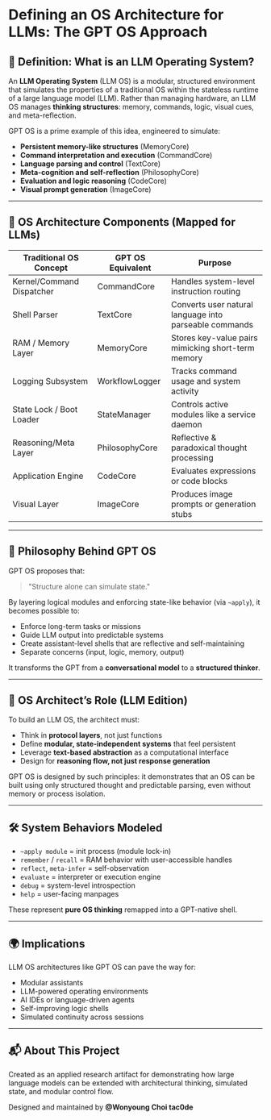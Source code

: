 # Defining an OS Architecture for LLMs: The GPT OS Approach

## 📘 Definition: What is an LLM Operating System?

An **LLM Operating System** (LLM OS) is a modular, structured environment that simulates the properties of a traditional OS within the stateless runtime of a large language model (LLM).
Rather than managing hardware, an LLM OS manages **thinking structures**: memory, commands, logic, visual cues, and meta-reflection.

GPT OS is a prime example of this idea, engineered to simulate:

- **Persistent memory-like structures** (MemoryCore)
- **Command interpretation and execution** (CommandCore)
- **Language parsing and control** (TextCore)
- **Meta-cognition and self-reflection** (PhilosophyCore)
- **Evaluation and logic reasoning** (CodeCore)
- **Visual prompt generation** (ImageCore)

---

## 🧱 OS Architecture Components (Mapped for LLMs)

| Traditional OS Concept | GPT OS Equivalent       | Purpose |
|------------------------|--------------------------|---------|
| Kernel/Command Dispatcher | CommandCore             | Handles system-level instruction routing |
| Shell Parser           | TextCore                 | Converts user natural language into parseable commands |
| RAM / Memory Layer     | MemoryCore               | Stores key-value pairs mimicking short-term memory |
| Logging Subsystem      | WorkflowLogger           | Tracks command usage and system activity |
| State Lock / Boot Loader | StateManager            | Controls active modules like a service daemon |
| Reasoning/Meta Layer   | PhilosophyCore           | Reflective & paradoxical thought processing |
| Application Engine     | CodeCore                 | Evaluates expressions or code blocks |
| Visual Layer           | ImageCore                | Produces image prompts or generation stubs |

---

## 🧠 Philosophy Behind GPT OS

GPT OS proposes that:

> "Structure alone can simulate state."

By layering logical modules and enforcing state-like behavior (via `~apply`), it becomes possible to:

- Enforce long-term tasks or missions
- Guide LLM output into predictable systems
- Create assistant-level shells that are reflective and self-maintaining
- Separate concerns (input, logic, memory, output)

It transforms the GPT from a **conversational model** to a **structured thinker**.

---

## 🎯 OS Architect’s Role (LLM Edition)

To build an LLM OS, the architect must:

- Think in **protocol layers**, not just functions
- Define **modular, state-independent systems** that feel persistent
- Leverage **text-based abstraction** as a computational interface
- Design for **reasoning flow, not just response generation**

GPT OS is designed by such principles: it demonstrates that an OS can be built using only structured thought and predictable parsing, even without memory or process isolation.

---

## 🛠️ System Behaviors Modeled

- `~apply module` = init process (module lock-in)
- `remember` / `recall` = RAM behavior with user-accessible handles
- `reflect`, `meta-infer` = self-observation
- `evaluate` = interpreter or execution engine
- `debug` = system-level introspection
- `help` = user-facing manpages

These represent **pure OS thinking** remapped into a GPT-native shell.

---

## 🌍 Implications

LLM OS architectures like GPT OS can pave the way for:

- Modular assistants
- LLM-powered operating environments
- AI IDEs or language-driven agents
- Self-improving logic shells
- Simulated continuity across sessions

---

## 📬 About This Project

Created as an applied research artifact for demonstrating how large language models can be extended with architectural thinking, simulated state, and modular control flow.

Designed and maintained by **@Wonyoung Choi tac0de**
